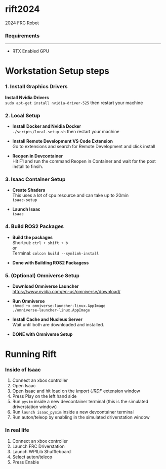 # rift2024
2024 FRC Robot

### Requirements
-------
- RTX Enabled GPU

# Workstation Setup steps

### 1. Install Graphics Drivers

 **Install Nvidia Drivers** \
`sudo apt-get install nvidia-driver-525` then restart your machine

### 2. Local Setup
- **Install Docker and Nvidia Docker** \
`./scripts/local-setup.sh` then restart your machine

- **Install Remote Development VS Code Extension** \
Go to extensions and search for Remote Development and click install

- **Reopen in Devcontainer** \
Hit F1 and run the command Reopen in Container and wait for the post install to finsih.

### 3. Isaac Container Setup

- **Create Shaders** \
This uses a lot of cpu resource and can take up to 20min \
`isaac-setup`

- **Launch Isaac** \
`isaac`

### 4. Build ROS2 Packages

- **Build the packages** \
Shortcut: `ctrl + shift + b` \
or \
Terminal: `colcon build --symlink-install`

- **Done with Building ROS2 Packagess**

### 5. (Optional) Omniverse Setup

- **Download Omniverse Launcher** \
https://www.nvidia.com/en-us/omniverse/download/

- **Run Omniverse** \
`chmod +x omniverse-launcher-linux.AppImage` \
`./omniverse-launcher-linux.AppImage`

- **Install Cache and Nucleus Server** \
Wait until both are downloaded and installed.

- **DONE with Omniverse Setup**
# Running Rift

### Inside of Isaac

1. Connect an xbox controller
2. Open Isaac
3. Open Isaac and hit load on the *Import URDF* extension window
4. Press Play on the left hand side
5. Run `pysim` inside a new devcontainer terminal (this is the simulated driverstation window)
6. Run `launch isaac_pysim` inside a new devcontainer terminal
7. Run auton/teleop by enabling in the simulated driverstation window

### In real life

1. Connect an xbox controller
2. Launch FRC Driverstation
3. Launch WPILib Shuffleboard
4. Select auton/teleop
5. Press Enable
